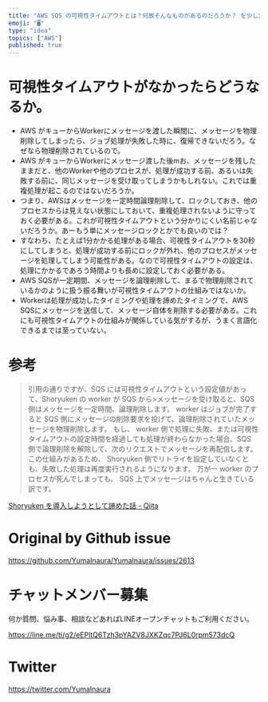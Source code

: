 ```yaml
---
title: "AWS SQS の可視性タイムアウトとは？何故そんなものがあるのだろうか？ を少しだけ考えてみる。( #AWS )"
emoji: "🖥"
type: "idea"
topics: ["AWS"]
published: true
---
```


# 可視性タイムアウトがなかったらどうなるか。

- AWS がキューからWorkerにメッセージを渡した瞬間に、メッセージを物理削除してしまったら、ジョブ処理が失敗した時に、復帰できないだろう。なぜなら物理削除されているので。
- AWS がキューからWorkerにメッセージ渡した後mお、メッセージを残したままだと、他のWorkerや他のプロセスが、処理が成功する前、あるいは失敗する前に、同じメッセージを受け取ってしまうかもしれない。これでは重複処理が起こるのではないだろうか。
- つまり、AWSはメッセージを一定時間論理削除して、ロックしておき、他のプロセスからは見えない状態にしておいて、重複処理されないように守っておく必要がある。これが可視性タイムアウトという分かりにくい名前じゃないだろうか。あーもう単にメッセージロックとかでも良いのでは？
- すなわち、たとえば1分かかる処理がある場合、可視性タイムアウトを30秒にしてしまうと、処理が成功する前にロックが外れ、他のプロセスがメッセージを処理してしまう可能性がある。なので可視性タイムアウトの設定は、処理にかかるであろう時間よりも長めに設定しておく必要がある。
- AWS SQSが一定期間、メッセージを論理削除して、まるで物理削除されているかのように扱う振る舞いが可視性タイムアウトの仕組みではないか。
- Workerは処理が成功したタイミングや処理を諦めたタイミングで、AWS SQSにメッセージを送信して、メッセージ自体を削除する必要がある。これにも可視性タイムアウトの仕組みが関係している気がするが、うまく言語化できるまでは至っていない。

# 参考

>引用の通りですが、SQS には可視性タイムアウトという設定値があって、Shoryuken の worker が SQS から>メッセージを受け取ると、SQS 側はメッセージを一定時間、論理削除します。
>worker はジョブが完了すると SQS 側にメッセージの削除要求を投げて、論理削除されていたメッセージを物理削除します。
>もし、 worker 側で処理に失敗、または可視性タイムアウトの設定時間を経過しても処理が終わらなかった場合、SQS 側で論理削除を解除して、次のリクエストでメッセージを再配信します。
>この仕組みがあるため、 Shoryuken 側でリトライを設定していなくとも、失敗した処理は再度実行されるようになります。
>万が一 worker のプロセスが死んでしまっても、 SQS 上でメッセージはちゃんと生きている訳です。

[Shoryuken を導入しようとして諦めた話 - Qiita](https://qiita.com/ryosuke_sato/items/09ba3fe824c0b62c0d1e)

# Original by Github issue

https://github.com/YumaInaura/YumaInaura/issues/2613








<!-- Update From Qiita API -->

# チャットメンバー募集


何か質問、悩み事、相談などあればLINEオープンチャットもご利用ください。

https://line.me/ti/g2/eEPltQ6Tzh3pYAZV8JXKZqc7PJ6L0rpm573dcQ





# Twitter


https://twitter.com/YumaInaura


<!-- Update From Qiita API -->


